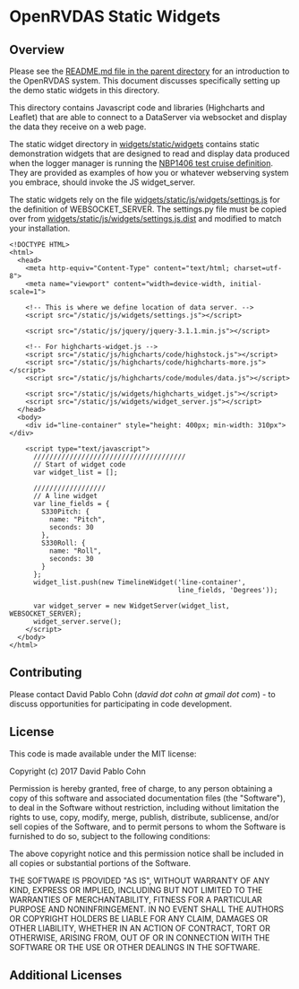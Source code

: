 # OpenRVDAS Static Widgets

## Overview

Please see the [README.md file in the parent directory](../README.md)
for an introduction to the OpenRVDAS system. This document discusses
specifically setting up the demo static widgets in this directory.

This directory contains Javascript code and libraries (Highcharts and
Leaflet) that are able to connect to a DataServer via websocket and
display the data they receive on a web page.

The static widget directory in
[widgets/static/widgets](static/widgets) contains static demonstration
widgets that are designed to read and display data produced when the
logger manager is running the [NBP1406 test cruise
definition](../test/nmea/NBP1406/NBP1406_cruise.json). They are provided as examples of how you or whatever webserving system you embrace, should invoke the JS widget_server.

The static widgets rely on the file
[widgets/static/js/widgets/settings.js](static/js/widgets/settings.js)
for the definition of WEBSOCKET_SERVER. The settings.py file must be
copied over from
[widgets/static/js/widgets/settings.js.dist](static/js/widgets/settings.js.dist) and modified to match your installation.

```
<!DOCTYPE HTML>
<html>
  <head>
    <meta http-equiv="Content-Type" content="text/html; charset=utf-8">
    <meta name="viewport" content="width=device-width, initial-scale=1">

    <!-- This is where we define location of data server. -->
    <script src="/static/js/widgets/settings.js"></script>
    
    <script src="/static/js/jquery/jquery-3.1.1.min.js"></script>

    <!-- For highcharts-widget.js -->
    <script src="/static/js/highcharts/code/highstock.js"></script>
    <script src="/static/js/highcharts/code/highcharts-more.js"></script>
    <script src="/static/js/highcharts/code/modules/data.js"></script>

    <script src="/static/js/widgets/highcharts_widget.js"></script>
    <script src="/static/js/widgets/widget_server.js"></script>
  </head>
  <body>
    <div id="line-container" style="height: 400px; min-width: 310px"></div>

    <script type="text/javascript">
      //////////////////////////////////////
      // Start of widget code
      var widget_list = [];

      //////////////////
      // A line widget
      var line_fields = {
        S330Pitch: {
          name: "Pitch",
          seconds: 30
        },
        S330Roll: {
          name: "Roll",
          seconds: 30
        }
      };
      widget_list.push(new TimelineWidget('line-container',
                                          line_fields, 'Degrees'));

      var widget_server = new WidgetServer(widget_list, WEBSOCKET_SERVER);
      widget_server.serve();
    </script>
  </body>
</html>
```

## Contributing

Please contact David Pablo Cohn (*david dot cohn at gmail dot com*) - to discuss
opportunities for participating in code development.

## License

This code is made available under the MIT license:

Copyright (c) 2017 David Pablo Cohn

Permission is hereby granted, free of charge, to any person obtaining a copy
of this software and associated documentation files (the "Software"), to deal
in the Software without restriction, including without limitation the rights
to use, copy, modify, merge, publish, distribute, sublicense, and/or sell
copies of the Software, and to permit persons to whom the Software is
furnished to do so, subject to the following conditions:

The above copyright notice and this permission notice shall be included in all
copies or substantial portions of the Software.

THE SOFTWARE IS PROVIDED "AS IS", WITHOUT WARRANTY OF ANY KIND, EXPRESS OR
IMPLIED, INCLUDING BUT NOT LIMITED TO THE WARRANTIES OF MERCHANTABILITY,
FITNESS FOR A PARTICULAR PURPOSE AND NONINFRINGEMENT. IN NO EVENT SHALL THE
AUTHORS OR COPYRIGHT HOLDERS BE LIABLE FOR ANY CLAIM, DAMAGES OR OTHER
LIABILITY, WHETHER IN AN ACTION OF CONTRACT, TORT OR OTHERWISE, ARISING FROM,
OUT OF OR IN CONNECTION WITH THE SOFTWARE OR THE USE OR OTHER DEALINGS IN THE
SOFTWARE.

## Additional Licenses

